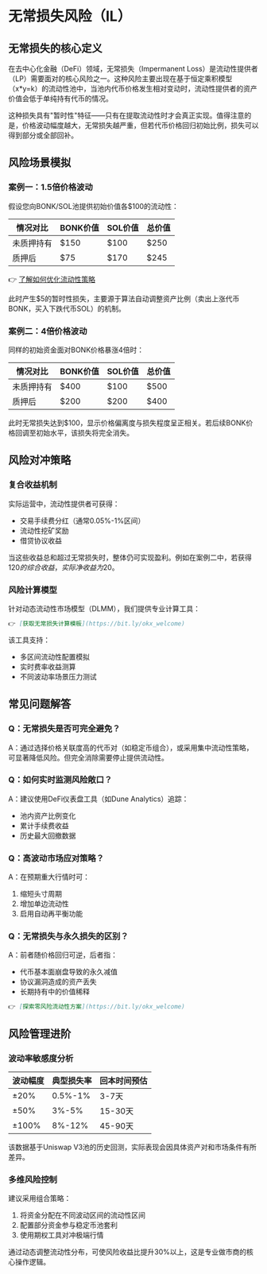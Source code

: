 # 无常损失风险（IL）

## 无常损失的核心定义
在去中心化金融（DeFi）领域，无常损失（Impermanent Loss）是流动性提供者（LP）需要面对的核心风险之一。这种风险主要出现在基于恒定乘积模型（x*y=k）的流动性池中，当池内代币价格发生相对变动时，流动性提供者的资产价值会低于单纯持有代币的情况。

这种损失具有"暂时性"特征——只有在提取流动性时才会真正实现。值得注意的是，价格波动幅度越大，无常损失越严重，但若代币价格回归初始比例，损失可以得到部分或全部回补。

## 风险场景模拟

### 案例一：1.5倍价格波动
假设您向BONK/SOL池提供初始价值各$100的流动性：

| 情况对比 | BONK价值 | SOL价值 | 总价值 |
|---------|---------|--------|-------|
| 未质押持有 | $150 | $100 | $250 |
| 质押后 | $75 | $170 | $245 |

👉 [了解如何优化流动性策略](https://bit.ly/okx_welcome)

此时产生$5的暂时性损失，主要源于算法自动调整资产比例（卖出上涨代币BONK，买入下跌代币SOL）的机制。

### 案例二：4倍价格波动
同样的初始资金面对BONK价格暴涨4倍时：

| 情况对比 | BONK价值 | SOL价值 | 总价值 |
|---------|---------|--------|-------|
| 未质押持有 | $400 | $100 | $500 |
| 质押后 | $200 | $200 | $400 |

此时无常损失达到$100，显示价格偏离度与损失程度呈正相关。若后续BONK价格回调至初始水平，该损失将完全消失。

## 风险对冲策略

### 复合收益机制
实际运营中，流动性提供者可获得：
- 交易手续费分红（通常0.05%-1%区间）
- 流动性挖矿奖励
- 借贷协议收益

当这些收益总和超过无常损失时，整体仍可实现盈利。例如在案例二中，若获得$120的综合收益，实际净收益为$20。

### 风险计算模型
针对动态流动性市场模型（DLMM），我们提供专业计算工具：
```markdown
👉 [获取无常损失计算模板](https://bit.ly/okx_welcome)
```

该工具支持：
- 多区间流动性配置模拟
- 实时费率收益测算
- 不同波动率场景压力测试

## 常见问题解答

### Q：无常损失是否可完全避免？
A：通过选择价格关联度高的代币对（如稳定币组合），或采用集中流动性策略，可显著降低风险。但完全消除需要停止提供流动性。

### Q：如何实时监测风险敞口？
A：建议使用DeFi仪表盘工具（如Dune Analytics）追踪：
- 池内资产比例变化
- 累计手续费收益
- 历史最大回撤数据

### Q：高波动市场应对策略？
A：在预期重大行情时可：
1. 缩短头寸周期
2. 增加单边流动性
3. 启用自动再平衡功能

### Q：无常损失与永久损失的区别？
A：前者随价格回归可逆，后者指：
- 代币基本面崩盘导致的永久减值
- 协议漏洞造成的资产丢失
- 长期持有中的价值稀释

```markdown
👉 [探索零风险流动性方案](https://bit.ly/okx_welcome)
```

## 风险管理进阶

### 波动率敏感度分析
| 波动幅度 | 典型损失率 | 回本时间预估 |
|---------|-----------|-------------|
| ±20% | 0.5%-1% | 3-7天 |
| ±50% | 3%-5% | 15-30天 |
| ±100% | 8%-12% | 45-90天 |

该数据基于Uniswap V3池的历史回测，实际表现会因具体资产对和市场条件有所差异。

### 多维风险控制
建议采用组合策略：
1. 将资金分配在不同波动区间的流动性区间
2. 配置部分资金参与稳定币池套利
3. 使用期权工具对冲极端行情

通过动态调整流动性分布，可使风险收益比提升30%以上，这是专业做市商的核心操作逻辑。